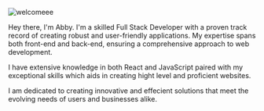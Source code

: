 ![welcomeee](https://github.com/mendarrr/mendarrr/assets/161917456/52802a87-c278-4c69-988a-486b1d7e4f00)

Hey there, I'm Abby. I'm a skilled Full Stack Developer with a proven track record of creating robust and user-friendly applications. My expertise spans both front-end and back-end, ensuring a comprehensive approach to web development.

I have extensive knowledge in both React and JavaScript paired with my exceptional skills which aids in creating hight level and proficient websites.

I am dedicated to creating innovative and effecient solutions that meet the evolving needs of users and businesses alike.








 
